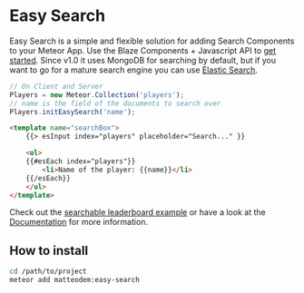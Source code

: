 Easy Search
=====================

Easy Search is a simple and flexible solution for adding Search Components to your Meteor App. Use the Blaze Components + Javascript API to
[get started](http://matteodem.github.io/meteor-easy-search/getting-started). Since v1.0 it uses MongoDB for searching by default, but if you
want to go for a mature search engine you can use [Elastic Search](http://matteodem.github.io/meteor-easy-search/docs/elastic-search/).

```javascript
// On Client and Server
Players = new Meteor.Collection('players');
// name is the field of the documents to search over
Players.initEasySearch('name');
```

```html
<template name="searchBox">
    {{> esInput index="players" placeholder="Search..." }}

    <ul>
    {{#esEach index="players"}}
        <li>Name of the player: {{name}}</li>
    {{/esEach}}
    </ul>
</template>
```

Check out the [searchable leaderboard example](https://github.com/matteodem/easy-search-leaderboard) or have a look at the
[Documentation](http://matteodem.github.io/meteor-easy-search/) for more information.

## How to install

```sh
cd /path/to/project
meteor add matteodem:easy-search
```
